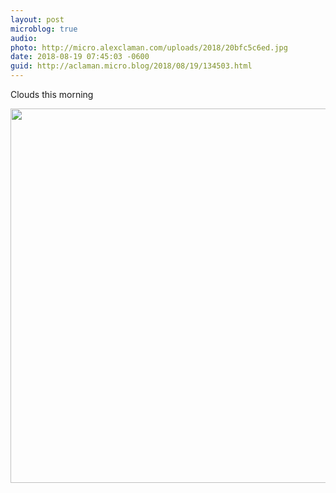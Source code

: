 ```yaml
---
layout: post
microblog: true
audio: 
photo: http://micro.alexclaman.com/uploads/2018/20bfc5c6ed.jpg
date: 2018-08-19 07:45:03 -0600
guid: http://aclaman.micro.blog/2018/08/19/134503.html
---
```

Clouds this morning

<img src="http://micro.alexclaman.com/uploads/2018/20bfc5c6ed.jpg" width="600" height="599" />
